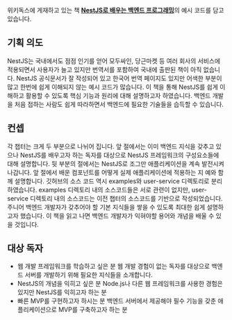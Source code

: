 위키독스에 게재하고 있는 책 [**NestJS로 배우는 백엔드 프로그래밍**](https://wikidocs.net/book/7059)의 예시 코드를 담고 있습니다.

## 기획 의도
NestJS는 국내에서도 점점 인기를 얻어 모두싸인, 당근마켓 등 여러 회사의 서비스에 적용되면서 사용자가 늘고 있지만 번역서를 포함하여 국내에 출판된 책이 아직 없습니다. NestJS 공식문서가 잘 작성되어 있고 한국어 번역 페이지도 있지만 어색한 부분이 많고 한번에 쉽게 이해되지 않는 예시 코드가 많습니다.
이 책을 통해 NestJS를 쉽게 이해하고 활용할 수 있도록 핵심 기능과 원리에 대해 설명하고자 하였습니다. 백엔드 개발을 처음 접하는 사람도 쉽게 따라하면서 백엔드에 필요한 기술들을 습득할 수 있습니다.

## 컨셉
각 챕터는 크게 두 부분으로 나뉘어 집니다. 앞 절에서는 이미 백엔드 지식을 갖추고 있으나 NestJS를 배우고자 하는 독자를 대상으로 NestJS 프레임워크의 구성요소들에 대해 설명합니다. 뒷 부분의 절에서는 NestJS로 조그만 애플리케이션을 계속 발전시켜 나갑니다. 앞 절에서 배운 컴포넌트를 어떻게 실제 애플리케이션에 적용하는 지 예와 함께 설명합니다. 깃허브의 소스 코드 역시 examples와 user-service 디렉토리로 분리하였습니다. examples 디렉토리 내의 소스코드들은 서로 관련이 없지만, user-service 디렉토리 내의 소스코드는 이전 챕터의 소스코드를 기반으로 작성되었습니다. 주니어 백엔드 개발자가 갖추어야 할 기본 지식들을 쌓을 수 있도록 최대한 쉽게 설명하고자 했습니다. 이 책을 읽고 나면 백엔드 개발자가 익혀야할 용어와 개념을 배울 수 있을 것입니다.

## 대상 독자
- 웹 개발 프레임워크를 학습하고 싶은 분
  웹 개발 경험이 없는 독자를 대상으로 백엔드 서버를 개발하기 위해 필요한 지식들을 소개합니다.
- NestJS의 개념을 익히고 싶은 분
  Node.js나 다른 웹 프레임워크를 사용한 경험은 있지만 NestJS를 익히고자 하는 분    
- 빠른 MVP를 구현하고자 하시는 분
  백엔드 서버에서 제공해야 필수 기능을 갖춘 애플리케이션으로 MVP를 구축하고자 하는 분

